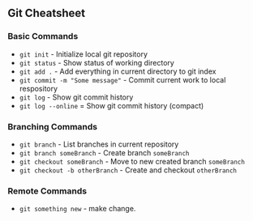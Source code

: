 ## Git Cheatsheet

### Basic Commands
* `git init` - Initialize local git repository
* `git status` - Show status of working directory
* `git add .` - Add everything in current directory to git index
* `git commit -m "Some message"` - Commit current work to local respository
* `git log` - Show git commit history
* `git log --online` = Show git commit history (compact)

### Branching Commands
* `git branch` - List branches in current repository
* `git branch someBranch` - Create branch `someBranch`
* `git checkout someBranch` - Move to new created branch `someBranch`
* `git checkout -b otherBranch` - Create and checkout `otherBranch`  

### Remote Commands
*  `git something new` - make change.
